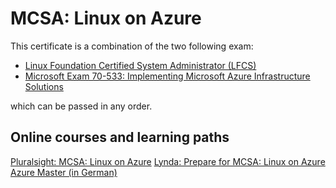 # MCSA: Linux on Azure

This certificate is a combination of the two following exam:

- [Linux Foundation Certified System Administrator (LFCS)](../Linux-Foundation/lfcs.md)
- [Microsoft Exam 70-533: Implementing Microsoft Azure Infrastructure Solutions](70-533.md)

which can be passed in any order.

## Online courses and learning paths
[Pluralsight: MCSA: Linux on Azure](https://app.pluralsight.com/paths/skills/mcsa-linux-on-azure)
[Lynda: Prepare for MCSA: Linux on Azure](https://www.lynda.com/learning-paths/IT/prepare-for-mcsa-linux-on-azure)
[Azure Master (in German)](https://www.microsoft.com/de-de/aktion/azure-master/MCP-70-533.aspx)
